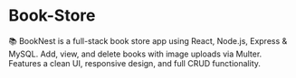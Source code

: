 # Book-Store
📚 BookNest is a full-stack book store app using React, Node.js, Express &amp; MySQL. Add, view, and delete books with image uploads via Multer. Features a clean UI, responsive design, and full CRUD functionality.
